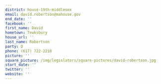 ```yaml
---
district: house-19th-middlesex
email: david.robertson@mahouse.gov
end_date: ''
facebook: ''
first_name: David
hometown: Tewksbury
house_url: ''
last_name: Robertson
party: D
phone: (617) 722-2210
picture: ''
square_picture: /img/legislators/square-pictures/david-robertson.jpg
start_date: ''
twitter: ''
website: ''
---
```

